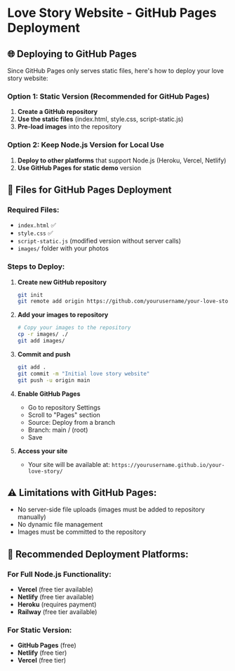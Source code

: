 # Love Story Website - GitHub Pages Deployment

## 🌐 Deploying to GitHub Pages

Since GitHub Pages only serves static files, here's how to deploy your love story website:

### Option 1: Static Version (Recommended for GitHub Pages)

1. **Create a GitHub repository**
2. **Use the static files** (index.html, style.css, script-static.js)
3. **Pre-load images** into the repository

### Option 2: Keep Node.js Version for Local Use

1. **Deploy to other platforms** that support Node.js (Heroku, Vercel, Netlify)
2. **Use GitHub Pages for static demo** version

## 📁 Files for GitHub Pages Deployment

### Required Files:
- `index.html` ✅
- `style.css` ✅ 
- `script-static.js` (modified version without server calls)
- `images/` folder with your photos

### Steps to Deploy:

1. **Create new GitHub repository**
   ```bash
   git init
   git remote add origin https://github.com/yourusername/your-love-story.git
   ```

2. **Add your images to repository**
   ```bash
   # Copy your images to the repository
   cp -r images/ ./
   git add images/
   ```

3. **Commit and push**
   ```bash
   git add .
   git commit -m "Initial love story website"
   git push -u origin main
   ```

4. **Enable GitHub Pages**
   - Go to repository Settings
   - Scroll to "Pages" section
   - Source: Deploy from a branch
   - Branch: main / (root)
   - Save

5. **Access your site**
   - Your site will be available at: `https://yourusername.github.io/your-love-story/`

## ⚠️ Limitations with GitHub Pages:
- No server-side file uploads (images must be added to repository manually)
- No dynamic file management
- Images must be committed to the repository

## 🎯 Recommended Deployment Platforms:

### For Full Node.js Functionality:
- **Vercel** (free tier available)
- **Netlify** (free tier available) 
- **Heroku** (requires payment)
- **Railway** (free tier available)

### For Static Version:
- **GitHub Pages** (free)
- **Netlify** (free tier)
- **Vercel** (free tier)